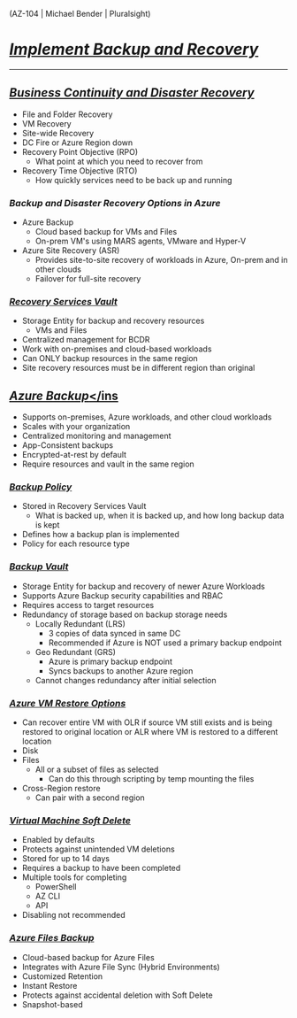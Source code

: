 (AZ-104 | Michael Bender | Pluralsight)

# <ins>***Implement Backup and Recovery***</ins>
---

## <ins>*Business Continuity and Disaster Recovery*</ins>

- File and Folder Recovery
- VM Recovery
- Site-wide Recovery
- DC Fire or Azure Region down
- Recovery Point Objective (RPO)
  - What point at which you need to recover from
- Recovery Time Objective (RTO)
  - How quickly services need to be back up and running


### *Backup and Disaster Recovery Options in Azure*

- Azure Backup 
  - Cloud based backup for VMs and Files
  - On-prem VM's using MARS agents, VMware and Hyper-V
- Azure Site Recovery (ASR)
  - Provides site-to-site recovery of workloads in Azure, On-prem and in other clouds
  - Failover for full-site recovery


### <ins>*Recovery Services Vault*</ins>

- Storage Entity for backup and recovery resources
  - VMs and Files
- Centralized management for BCDR
- Work with on-premises and cloud-based workloads
- Can ONLY backup resources in the same region
- Site recovery resources must be in different region than original


## <ins>*Azure Backup*</ins

- Supports on-premises, Azure workloads, and other cloud workloads
- Scales with your organization
- Centralized monitoring and management
- App-Consistent backups
- Encrypted-at-rest by default
- Require resources and vault in the same region

### <ins>*Backup Policy*</ins>

- Stored in Recovery Services Vault
  - What is backed up, when it is backed up, and how long backup data is kept
- Defines how a backup plan is implemented
- Policy for each resource type
  

### <ins>*Backup Vault*</ins>

- Storage Entity for backup and recovery of newer Azure Workloads
- Supports Azure Backup security capabilities and RBAC
- Requires access to target resources 
- Redundancy of storage based on backup storage needs
  - Locally Redundant (LRS)
    - 3 copies of data synced in same DC
    - Recommended if Azure is NOT used a primary backup endpoint
  - Geo Redundant (GRS)
    - Azure is primary backup endpoint
    - Syncs backups to another Azure region 
  - Cannot changes redundancy after initial selection


### <ins>*Azure VM Restore Options*</ins>

- Can recover entire VM with OLR if source VM still exists and is being restored to original location or ALR where VM is restored to a different location
- Disk
- Files
  - All or a subset of files as selected
    - Can do this through scripting by temp mounting the files
- Cross-Region restore
  - Can pair with a second region 


### <ins>*Virtual Machine Soft Delete*</ins>

- Enabled by defaults
- Protects against unintended VM deletions
- Stored for up to 14 days 
- Requires a backup to have been completed
- Multiple tools for completing
  - PowerShell
  - AZ CLI
  - API
- Disabling not recommended


### <ins>*Azure Files Backup*</ins>

- Cloud-based backup for Azure Files
- Integrates with Azure File Sync (Hybrid Environments)
- Customized Retention
- Instant Restore
- Protects against accidental deletion with Soft Delete
- Snapshot-based

